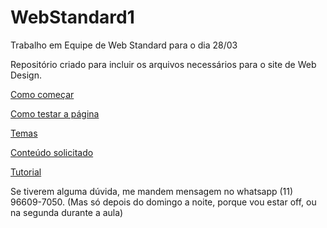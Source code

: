 # WebStandard1
Trabalho em Equipe de Web Standard para o dia 28/03

Repositório criado para incluir os arquivos necessários para o site de Web Design.

[Como começar](doc/HowStart.MD)

[Como testar a página](doc/HowTest.MD)

[Temas](doc/Temas.MD)

[Conteúdo solicitado](doc/Conteudo.MD)

[Tutorial](doc/Tutorial.MD)

Se tiverem alguma dúvida, me mandem mensagem no whatsapp (11) 96609-7050. (Mas só depois do domingo a noite, porque vou estar off, ou na segunda durante a aula)
